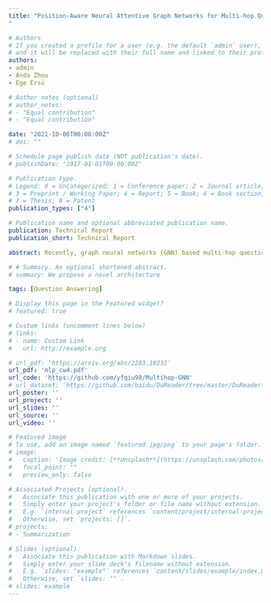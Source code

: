 ```yaml
---
title: "Position-Aware Neural Attentive Graph Networks for Multi-hop Question Answering
"

# Authors
# If you created a profile for a user (e.g. the default `admin` user), write the username (folder name) here 
# and it will be replaced with their full name and linked to their profile.
authors:
- admin
- Anda Zhou
- Ege Ersü

# Author notes (optional)
# author_notes:
# - "Equal contribution"
# - "Equal contribution"

date: "2021-10-06T00:00:00Z"
# doi: ""

# Schedule page publish date (NOT publication's date).
# publishDate: "2017-01-01T00:00:00Z"

# Publication type.
# Legend: 0 = Uncategorized; 1 = Conference paper; 2 = Journal article;
# 3 = Preprint / Working Paper; 4 = Report; 5 = Book; 6 = Book section;
# 7 = Thesis; 8 = Patent
publication_types: ["4"]

# Publication name and optional abbreviated publication name.
publication: Technical Report
publication_short: Technical Report

abstract: Recently, graph neural networks (GNN) based multi-hop question answering (QA) has been studied extensively, as such graph representation can express rich dependencies in language explicitly. However, graph representation suffers from the loss of sequential information, and hardness in representing global semantic information with specific to downstream tasks. In this work, we propose the \textit{query-attention mechanism} to enhance the GNN-QA system by utilizing both global and local contextual information. We also explore injecting the positional information into the graph as to complement the sequential information. We experiment our idea in Entity Relational-Graph Convolutional Networks \cite{decao2019questionansweringRGCN} on part of WikiHop dataset. We identify the existence of \textit{position bias} in the dataset, and the experiment results with ablation study confirmed that our proposed modules improve baseline to achieve higher generalization accuracy with 1.43\%.

# # Summary. An optional shortened abstract.
# summary: We propose a novel architecture

tags: [Question Answering]

# Display this page in the Featured widget?
# featured: true

# Custom links (uncomment lines below)
# links:
# - name: Custom Link
#   url: http://example.org

# url_pdf: 'https://arxiv.org/abs/2203.10232'
url_pdf: 'mlp_cw4.pdf'
url_code: 'https://github.com/yfqiu98/Multihop-GNN'
# url_dataset: 'https://github.com/baidu/DuReader/tree/master/DuReader-Retrieval'
url_poster: ''
url_project: ''
url_slides: ''
url_source: ''
url_video: ''

# Featured image
# To use, add an image named `featured.jpg/png` to your page's folder. 
# image:
#   caption: 'Image credit: [**Unsplash**](https://unsplash.com/photos/pLCdAaMFLTE)'
#   focal_point: ""
#   preview_only: false

# Associated Projects (optional).
#   Associate this publication with one or more of your projects.
#   Simply enter your project's folder or file name without extension.
#   E.g. `internal-project` references `content/project/internal-project/index.md`.
#   Otherwise, set `projects: []`.
# projects:
# - Summarization

# Slides (optional).
#   Associate this publication with Markdown slides.
#   Simply enter your slide deck's filename without extension.
#   E.g. `slides: "example"` references `content/slides/example/index.md`.
#   Otherwise, set `slides: ""`.
# slides: example
---
```


<!-- {{% callout note %}}
Click the *Cite* button above to demo the feature to enable visitors to import publication metadata into their reference management software.
{{% /callout %}}

{{% callout note %}}
Create your slides in Markdown - click the *Slides* button to check out the example.
{{% /callout %}}

Supplementary notes can be added here, including [code, math, and images](https://wowchemy.com/docs/writing-markdown-latex/). -->
